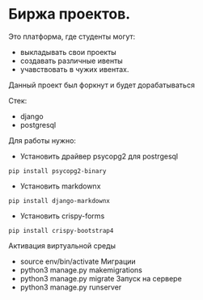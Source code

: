 # Биржа проектов. 
Это платформа, где студенты могут: 
- выкладывать свои проекты 
- создавать различные ивенты
- учавствовать в чужих ивентах.

Данный проект был форкнут и будет дорабатываться

Стек:
- django
- postgresql

Для работы нужно:

- Установить драйвер psycopg2 для postrgesql
```
pip install psycopg2-binary
```
- Установить markdownx
```
pip install django-markdownx
```
- Установить crispy-forms 
```
pip install crispy-bootstrap4
```
Активация виртуальной среды
- source env/bin/activate
Миграции
- python3 manage.py makemigrations
- python3 manage.py migrate
Запуск на сервере 
- python3 manage.py runserver
